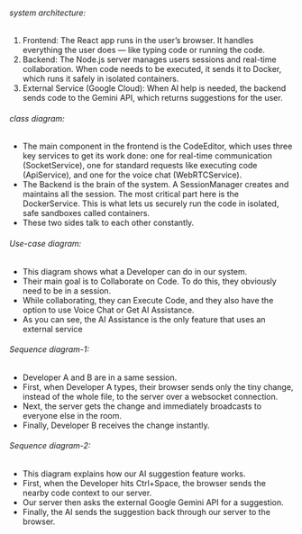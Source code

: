 ###### system architecture:

1. Frontend:
   The React app runs in the user’s browser.
   It handles everything the user does — like typing code or running the code.
2. Backend:
   The Node.js server manages users sessions and real-time collaboration.
   When code needs to be executed, it sends it to Docker, which runs it safely in isolated containers.
3. External Service (Google Cloud):
   When AI help is needed, the backend sends code to the Gemini API, which returns suggestions for the user.



###### class diagram:

* The main component in the frontend is the CodeEditor, which uses three key services to get its work done: one for real-time communication (SocketService), one for standard requests like executing code (ApiService), and one for the voice chat (WebRTCService).
* The Backend is the brain of the system. A SessionManager creates and maintains all the session. The most critical part here is the DockerService. This is what lets us securely run the code in isolated, safe sandboxes called containers.
* These two sides talk to each other constantly.



###### Use-case diagram:

* This diagram shows what a Developer can do in our system.
* Their main goal is to Collaborate on Code. To do this, they obviously need to be in a session.
* While collaborating, they can Execute Code, and they also have the option to use Voice Chat or Get AI Assistance.
* As you can see, the AI Assistance is the only feature that uses an external service



###### Sequence diagram-1:

* Developer A and B are in a same session.
* First, when Developer A types, their browser sends only the tiny change, instead of the whole file, to the server over a websocket connection.
* Next, the server gets the change and immediately broadcasts to everyone else in the room.
* Finally, Developer B receives the change instantly.



###### Sequence diagram-2:

* This diagram explains how our AI suggestion feature works.
* First, when the Developer hits Ctrl+Space, the browser sends the nearby code context to our server.
* Our server then asks the external Google Gemini API for a suggestion.
* Finally, the AI sends the suggestion back through our server to the browser.
